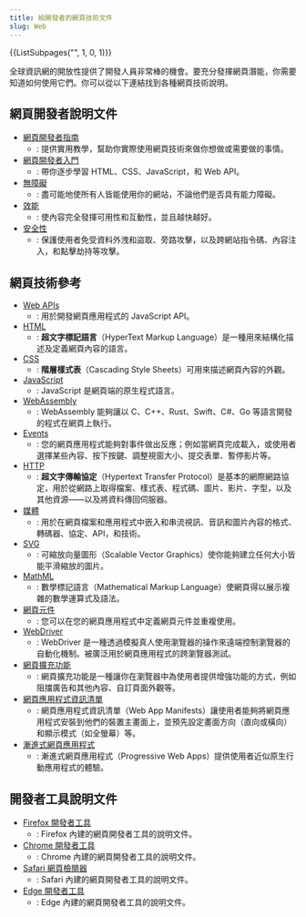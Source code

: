 ```yaml
---
title: 給開發者的網頁技術文件
slug: Web
---
```


<section id="Quick_links">
  {{ListSubpages("", 1, 0, 1)}}
</section>

全球資訊網的開放性提供了開發人員非常棒的機會。要充分發揮網頁潛能，你需要知道如何使用它們。你可以從以下連結找到各種網頁技術說明。

## 網頁開發者說明文件

- [網頁開發者指南](/zh-TW/docs/Web/Guide)
  - : 提供實用教學，幫助你實際使用網頁技術來做你想做或需要做的事情。
- [網頁開發者入門](/zh-TW/docs/Web/Tutorials)
  - : 帶你逐步學習 HTML、CSS、JavaScript，和 Web API。
- [無障礙](/zh-TW/docs/Web/Accessibility)
  - : 盡可能地使所有人皆能使用你的網站，不論他們是否具有能力障礙。
- [效能](/zh-TW/docs/Web/Performance)
  - : 使內容完全發揮可用性和互動性，並且越快越好。
- [安全性](/en-US/docs/Web/Security)
  - : 保護使用者免受資料外洩和盜取、旁路攻擊，以及跨網站指令碼、內容注入，和點擊劫持等攻擊。

## 網頁技術參考

- [Web APIs](/zh-TW/docs/Web/API)
  - : 用於開發網頁應用程式的 JavaScript API。
- [HTML](/zh-TW/docs/Web/HTML)
  - : **超文字標記語言**（HyperText Markup Language）是一種用來結構化描述及定義網頁內容的語言。
- [CSS](/zh-TW/docs/Web/CSS)
  - : **階層樣式表**（Cascading Style Sheets）可用來描述網頁內容的外觀。
- [JavaScript](/zh-TW/docs/Web/JavaScript)
  - : JavaScript 是網頁端的原生程式語言。
- [WebAssembly](/zh-TW/docs/WebAssembly)
  - : WebAssembly 能夠讓以 C、C++、Rust、Swift、C#、Go 等語言開發的程式在網頁上執行。
- [Events](/en-US/docs/Web/Events)
  - : 您的網頁應用程式能夠對事件做出反應；例如當網頁完成載入，或使用者選擇某些內容、按下按鍵、調整視窗大小、提交表單、暫停影片等。
- [HTTP](/zh-TW/docs/Web/HTTP)
  - : **超文字傳輸協定**（Hypertext Transfer Protocol）是基本的網際網路協定，用於從網路上取得檔案、樣式表、程式碼、圖片、影片、字型，以及其他資源——以及將資料傳回伺服器。
- [媒體](/en-US/docs/Web/Media)
  - : 用於在網頁檔案和應用程式中嵌入和串流視訊、音訊和圖片內容的格式、轉碼器、協定、API，和技術。
- [SVG](/zh-TW/docs/Web/SVG)
  - : 可縮放向量圖形（Scalable Vector Graphics）使你能夠建立任何大小皆能平滑縮放的圖片。
- [MathML](/zh-TW/docs/Web/MathML)
  - : 數學標記語言（Mathematical Markup Language）使網頁得以展示複雜的數學運算式及語法。
- [網頁元件](/en-US/docs/Web/API/Web_components)
  - : 您可以在您的網頁應用程式中定義網頁元件並重複使用。
- [WebDriver](/en-US/docs/Web/WebDriver)
  - : WebDriver 是一種透過模擬真人使用瀏覽器的操作來遠端控制瀏覽器的自動化機制。被廣泛用於網頁應用程式的跨瀏覽器測試。
- [網頁擴充功能](/en-US/docs/Mozilla/Add-ons/WebExtensions)
  - : 網頁擴充功能是一種讓你在瀏覽器中為使用者提供增強功能的方式，例如阻擋廣告和其他內容、自訂頁面外觀等。
- [網頁應用程式資訊清單](/en-US/docs/Web/Manifest)
  - : 網頁應用程式資訊清單（Web App Manifests）讓使用者能夠將網頁應用程式安裝到他們的裝置主畫面上，並預先設定畫面方向（直向或橫向）和顯示模式（如全螢幕）等。
- [漸進式網頁應用程式](/en-US/docs/Web/Progressive_web_apps)
  - : 漸進式網頁應用程式（Progressive Web Apps）提供使用者近似原生行動應用程式的體驗。

## 開發者工具說明文件

- [Firefox 開發者工具](https://firefox-source-docs.mozilla.org/devtools-user/index.html)
  - : Firefox 內建的網頁開發者工具的說明文件。
- [Chrome 開發者工具](https://developer.chrome.com/docs/devtools/)
  - : Chrome 內建的網頁開發者工具的說明文件。
- [Safari 網頁檢閱器](https://webkit.org/web-inspector/)
  - :  Safari 內建的網頁開發者工具的說明文件。
- [Edge 開發者工具](https://docs.microsoft.com/microsoft-edge/devtools-guide-chromium/landing/)
  - : Edge 內建的網頁開發者工具的說明文件。
